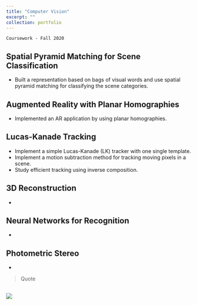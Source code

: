 ```yaml
---
title: "Computer Vision"
excerpt: ""
collection: portfolio
---
```


`Coursework - Fall 2020`

## Spatial Pyramid Matching for Scene Classification
* Built a representation based on bags of visual words and use spatial pyramid matching for classifying the scene categories.

## Augmented Reality with Planar Homographies
* Implemented an AR application by using planar homographies.

## Lucas-Kanade Tracking
* Implement a simple Lucas-Kanade (LK) tracker with one single template.
* Implement a motion subtraction method for tracking moving pixels in a scene.
* Study efficient tracking using inverse composition.

## 3D Reconstruction
* 

## Neural Networks for Recognition
* 

## Photometric  Stereo
* 

> Quote

<br/><img src='/images/500x300.png'>
